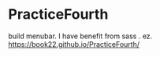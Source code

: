 # PracticeFourth

build menubar.
I have benefit from sass .
ez.
https://book22.github.io/PracticeFourth/
